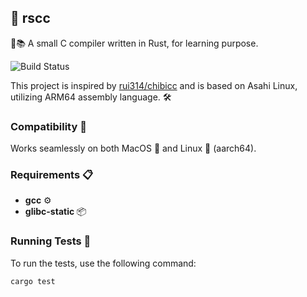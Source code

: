 ## 🐣 rscc

🦀📚 A small C compiler written in Rust, for learning purpose.

![Build Status](https://github.com/yuchanns/rscc/actions/workflows/test_compiler.yaml/badge.svg?branch=main)

This project is inspired by [rui314/chibicc](https://github.com/rui314/chibicc) and is based on Asahi Linux, utilizing ARM64 assembly language. 🛠️

### Compatibility 🤝

Works seamlessly on both MacOS 🍏 and Linux 🐧 (aarch64).

### Requirements 📋

- **gcc** ⚙️
- **glibc-static** 📦

### Running Tests 🧪

To run the tests, use the following command:

```bash
cargo test
```
